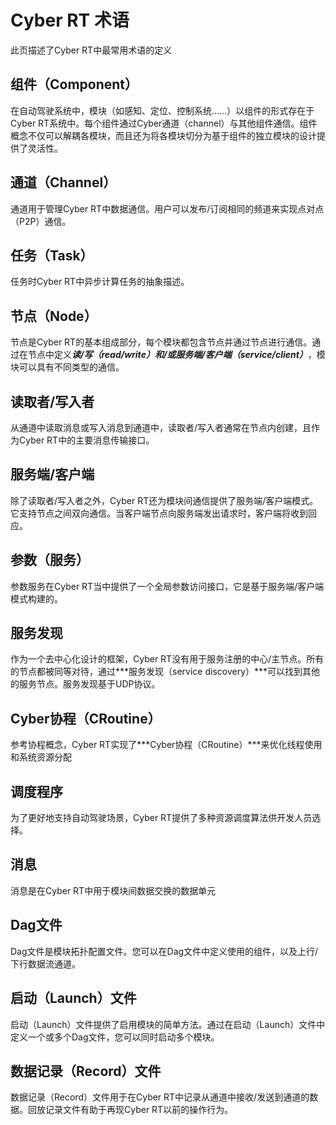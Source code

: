 # Cyber RT 术语

此页描述了Cyber RT中最常用术语的定义

## 组件（Component）

在自动驾驶系统中，模块（如感知、定位、控制系统……）以组件的形式存在于Cyber RT系统中。每个组件通过Cyber通道（channel）与其他组件通信。组件概念不仅可以解耦各模块，而且还为将各模块切分为基于组件的独立模块的设计提供了灵活性。

## 通道（Channel）

通道用于管理Cyber RT中数据通信。用户可以发布/订阅相同的频道来实现点对点（P2P）通信。

## 任务（Task）

任务时Cyber RT中异步计算任务的抽象描述。

## 节点（Node）

节点是Cyber RT的基本组成部分，每个模块都包含节点并通过节点进行通信。通过在节点中定义***读/写（read/write）***和/或***服务端/客户端（service/client）***，模块可以具有不同类型的通信。

## 读取者/写入者

从通道中读取消息或写入消息到通道中，读取者/写入者通常在节点内创建，且作为Cyber RT中的主要消息传输接口。

## 服务端/客户端

除了读取者/写入者之外，Cyber RT还为模块间通信提供了服务端/客户端模式。它支持节点之间双向通信。当客户端节点向服务端发出请求时，客户端将收到回应。

## 参数（服务）

参数服务在Cyber RT当中提供了一个全局参数访问接口，它是基于服务端/客户端模式构建的。

## 服务发现

作为一个去中心化设计的框架，Cyber RT没有用于服务注册的中心/主节点。所有的节点都被同等对待，通过***服务发现（service discovery）***可以找到其他的服务节点。服务发现基于UDP协议。

## Cyber协程（CRoutine）

参考协程概念，Cyber RT实现了***Cyber协程（CRoutine）***来优化线程使用和系统资源分配

## 调度程序

为了更好地支持自动驾驶场景，Cyber RT提供了多种资源调度算法供开发人员选择。

## 消息

消息是在Cyber RT中用于模块间数据交换的数据单元

## Dag文件

Dag文件是模块拓扑配置文件。您可以在Dag文件中定义使用的组件，以及上行/下行数据流通道。

## 启动（Launch）文件

启动（Launch）文件提供了启用模块的简单方法。通过在启动（Launch）文件中定义一个或多个Dag文件，您可以同时启动多个模块。

## 数据记录（Record）文件

数据记录（Record）文件用于在Cyber RT中记录从通道中接收/发送到通道的数据。回放记录文件有助于再现Cyber RT以前的操作行为。

